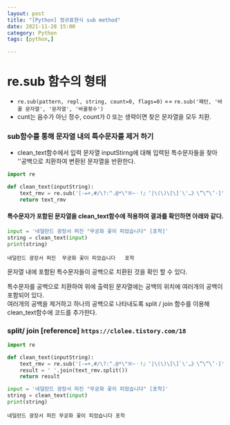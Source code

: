 ```yaml
---
layout: post
title: "[Python] 정규표현식 sub method"
date: 2021-11-28 15:00
category: Python
tags: [python,]

---
```


# re.sub 함수의 형태
- `re.sub(pattern, repl, string, count=0, flags=0)`   == `re.sub('패턴, '바꿀 문자열', '문자열', '바꿀횟수')`
- cunt는 음수가 아닌 정수, count가 0 또는 생략이면 찾은 문자열을 모두 치환.

### sub함수를 통해 문자열 내의 특수문자를 제거 하기
- clean_text함수에서 입력 문자열 inputStirng에 대해 입력된 특수문자들을 찾아 ''공백으로 치환하여 변환된 문자열을 반환한다. 




```python
import re

def clean_text(inputString):
    text_rmv = re.sub('[-=+,#/\?:^.@*\"※~ㆍ!』‘|\(\)\[\]`\'…》\”\“\’·]', ' ', inputString)
    return text_rmv

```

#### 특수문자가 포함된 문자열을 clean_text함수에 적용하여 결과를 확인하면 아래와 같다.


```python
input = '네덜란드 광장서 퍼진 "무궁화 꽃이 피었습니다" [포착]'
string = clean_text(input)
print(string)
```

    네덜란드 광장서 퍼진  무궁화 꽃이 피었습니다   포착 
    

문자열 내에 포함된 특수문자들이 공백으로 치환된 것을 확인 할 수 있다.   
   
특수문자를 공백으로 치환하여 위에 출력된 문자열에는 공백의 위치에 여러개의 공백이 포함되어 있다.   
여러개의 공백을 제거하고 하나의 공백으로 나타내도록 split / join 함수를 이용해 clean_text함수에 코드를 추가한다.   

### split/ join [reference] `https://clolee.tistory.com/18`



```python
import re

def clean_text(inputString):
    text_rmv = re.sub('[-=+,#/\?:^.@*\"※~ㆍ!』‘|\(\)\[\]`\'…》\”\“\’·]', ' ', inputString)
    result = ' '.join(text_rmv.split())
    return result
```


```python
input = '네덜란드 광장서 퍼진 "무궁화 꽃이 피었습니다" [포착]'
string = clean_text(input)
print(string)
```

    네덜란드 광장서 퍼진 무궁화 꽃이 피었습니다 포착
    


